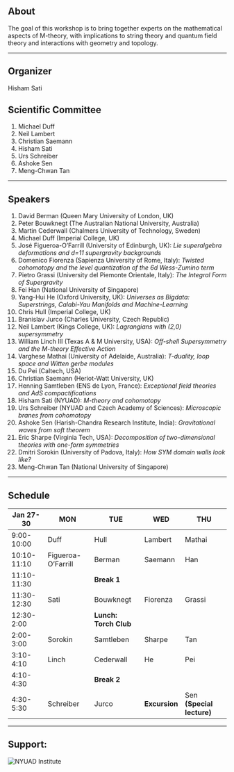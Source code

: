 ## About

The goal of this workshop is to bring together experts on the mathematical aspects of 
M-theory, with implications to string theory and  quantum field theory and interactions 
with geometry and topology. 

___
## Organizer

Hisham Sati

## Scientific Committee

  1. Michael Duff
  2. Neil Lambert 
  3. Christian Saemann 
  4. Hisham Sati
  5. Urs Schreiber 
  6. Ashoke Sen 
  7. Meng-Chwan Tan 
  
___
## Speakers

1. David Berman  (Queen Mary University of London, UK) 
2. Peter Bouwknegt (The Australian National University, Australia) 
3. Martin Cederwall (Chalmers University of Technology, Sweden) 
4. Michael Duff  (Imperial College, UK)
5. José Figueroa-O’Farrill (University of Edinburgh, UK): *Lie superalgebra deformations and d=11 supergravity backgrounds* 
6. Domenico Fiorenza (Sapienza University of Rome, Italy): *Twisted cohomotopy and the level quantization of the 6d Wess-Zumino term*
7. Pietro Grassi (University del Piemonte Orientale, Italy): *The Integral Form of Supergravity*
8. Fei Han  (National University of Singapore) 
9. Yang-Hui He (Oxford University, UK): *Universes as Bigdata:  Superstrings, Calabi-Yau Manifolds and Machine-Learning*
10. Chris Hull (Imperial College, UK) 
11. Branislav Jurco (Charles University, Czech Republic) 
12. Neil Lambert (Kings College, UK): *Lagrangians with (2,0) supersymmetry*
13. William Linch III  (Texas A & M University, USA): *Off-shell Supersymmetry and the M-theory Effective Action*
14. Varghese Mathai (University of Adelaide, Australia): *T-duality, loop space and Witten gerbe modules*
15. Du Pei (Caltech, USA) 
16. Christian Saemann (Heriot-Watt University, UK) 
17. Henning Samtleben (ENS de Lyon, France): *Exceptional field theories and AdS compactifications*
18. Hisham Sati (NYUAD): *M-theory and cohomotopy* 
19. Urs Schreiber (NYUAD and Czech Academy of Sciences): *Microscopic branes from cohomotopy*
20. Ashoke Sen (Harish-Chandra Research Institute, India): *Gravitational waves from soft theorem*
21. Eric Sharpe (Virginia Tech, USA): *Decomposition of two-dimensional theories with one-form symmetries*
22. Dmitri Sorokin (University of Padova, Italy): *How SYM domain walls look like?* 
23. Meng-Chwan Tan (National University of Singapore) 

___
## Schedule

| Jan 27-30   | MON                | TUE                 | WED            |         THU             |
|-------------|--------------------|---------------------|----------------|-------------------------|
| 9:00-10:00  | Duff               | Hull                | Lambert        | Mathai                  |
| 10:10-11:10 | Figueroa-O’Farrill | Berman              | Saemann        | Han                     |
| 11:10-11:30 |                    | **Break 1**         |                |                         |
| 11:30-12:30 | Sati               | Bouwknegt           | Fiorenza       | Grassi                  |
| 12:30-2:00  |                    |**Lunch: Torch Club**|                |                         |
| 2:00-3:00   | Sorokin            | Samtleben           | Sharpe         | Tan                     |
| 3:10-4:10   | Linch              | Cederwall           | He             | Pei                     |
| 4:10-4:30   |                    | **Break 2**         |                |                         |
| 4:30-5:30   | Schreiber          | Jurco               | **Excursion**  |Sen **(Special lecture)**|
                                                                    
___

## Support:
![NYUAD Institute](https://armacad.info/images/2016/07/institute-promomovthumb317564-Nm55Q2WBZr_LT4dVRIhTGesaoVNZ7Tlt.png)
